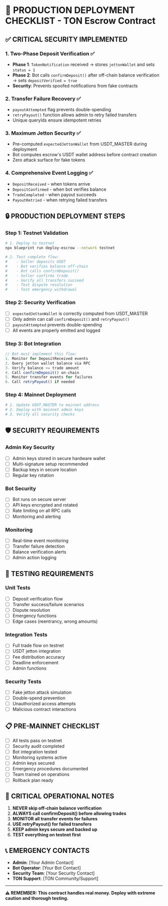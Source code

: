 # 🚨 PRODUCTION DEPLOYMENT CHECKLIST - TON Escrow Contract

## ✅ **CRITICAL SECURITY IMPLEMENTED**

### 1. **Two-Phase Deposit Verification** ✅
- **Phase 1**: `TokenNotification` received → stores `jettonWallet` and sets `status = 1`
- **Phase 2**: Bot calls `confirmDeposit()` after off-chain balance verification → sets `depositVerified = true`
- **Security**: Prevents spoofed notifications from fake contracts

### 2. **Transfer Failure Recovery** ✅
- `payoutAttempted` flag prevents double-spending
- `retryPayout()` function allows admin to retry failed transfers
- Unique queryIds ensure idempotent retries

### 3. **Maximum Jetton Security** ✅
- Pre-computed `expectedJettonWallet` from USDT_MASTER during deployment
- Bot computes escrow's USDT wallet address before contract creation
- Zero attack surface for fake tokens

### 4. **Comprehensive Event Logging** ✅
- `DepositReceived` - when tokens arrive
- `DepositConfirmed` - when bot verifies balance
- `TradeCompleted` - when payout succeeds
- `PayoutRetried` - when retrying failed transfers

## 🔒 **PRODUCTION DEPLOYMENT STEPS**

### **Step 1: Testnet Validation**
```bash
# 1. Deploy to testnet
npx blueprint run deploy-escrow --network testnet

# 2. Test complete flow:
#    - Seller deposits USDT
#    - Bot verifies balance off-chain
#    - Bot calls confirmDeposit()
#    - Seller confirms trade
#    - Verify all transfers succeed
#    - Test dispute resolution
#    - Test emergency withdrawal
```

### **Step 2: Security Verification**
- [ ] `expectedJettonWallet` is correctly computed from USDT_MASTER
- [ ] Only admin can call `confirmDeposit()` and `retryPayout()`
- [ ] `payoutAttempted` prevents double-spending
- [ ] All events are properly emitted and logged

### **Step 3: Bot Integration**
```typescript
// Bot must implement this flow:
1. Monitor for DepositReceived events
2. Query jetton wallet balance via RPC
3. Verify balance >= trade amount
4. Call confirmDeposit() on-chain
5. Monitor transfer events for failures
6. Call retryPayout() if needed
```

### **Step 4: Mainnet Deployment**
```bash
# 1. Update USDT_MASTER to mainnet address
# 2. Deploy with mainnet admin keys
# 3. Verify all security checks
```

## 🛡️ **SECURITY REQUIREMENTS**

### **Admin Key Security**
- [ ] Admin keys stored in secure hardware wallet
- [ ] Multi-signature setup recommended
- [ ] Backup keys in secure location
- [ ] Regular key rotation

### **Bot Security**
- [ ] Bot runs on secure server
- [ ] API keys encrypted and rotated
- [ ] Rate limiting on all RPC calls
- [ ] Monitoring and alerting

### **Monitoring**
- [ ] Real-time event monitoring
- [ ] Transfer failure detection
- [ ] Balance verification alerts
- [ ] Admin action logging

## 🧪 **TESTING REQUIREMENTS**

### **Unit Tests**
- [ ] Deposit verification flow
- [ ] Transfer success/failure scenarios
- [ ] Dispute resolution
- [ ] Emergency functions
- [ ] Edge cases (reentrancy, wrong amounts)

### **Integration Tests**
- [ ] Full trade flow on testnet
- [ ] USDT jetton integration
- [ ] Fee distribution accuracy
- [ ] Deadline enforcement
- [ ] Admin functions

### **Security Tests**
- [ ] Fake jetton attack simulation
- [ ] Double-spend prevention
- [ ] Unauthorized access attempts
- [ ] Malicious contract interactions

## 📋 **PRE-MAINNET CHECKLIST**

- [ ] All tests pass on testnet
- [ ] Security audit completed
- [ ] Bot integration tested
- [ ] Monitoring systems active
- [ ] Admin keys secured
- [ ] Emergency procedures documented
- [ ] Team trained on operations
- [ ] Rollback plan ready

## 🚨 **CRITICAL OPERATIONAL NOTES**

1. **NEVER skip off-chain balance verification**
2. **ALWAYS call confirmDeposit() before allowing trades**
3. **MONITOR all transfer events for failures**
4. **USE retryPayout() for failed transfers**
5. **KEEP admin keys secure and backed up**
6. **TEST everything on testnet first**

## 📞 **EMERGENCY CONTACTS**

- **Admin**: [Your Admin Contact]
- **Bot Operator**: [Your Bot Contact]
- **Security Team**: [Your Security Contact]
- **TON Support**: [TON Community/Support]

---

**⚠️ REMEMBER: This contract handles real money. Deploy with extreme caution and thorough testing.**
